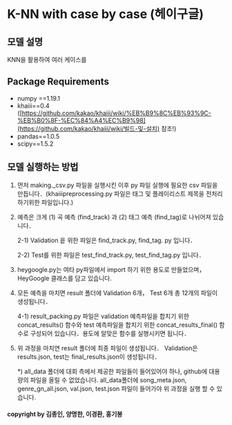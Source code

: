 # K-NN with case by case (헤이구글)



## 모델 설명

KNN을 활용하여 여러 케이스를  



## Package Requirements

- numpy ==1.19.1
- khaiii==0.4 ([https://github.com/kakao/khaiii/wiki/%EB%B9%8C%EB%93%9C-%EB%B0%8F-%EC%84%A4%EC%B9%98](https://github.com/kakao/khaiii/wiki/빌드-및-설치) 참조!)
- pandas==1.0.5
- scipy==1.5.2

## 모델 실행하는 방법

1. 먼저 making._csv.py 파일을 실행시킨 이후 py 파일 실행에 필요한 csv 파일을 만듭니다．(khaiiipreprocessing.py 파일은 태그 및 플레이리스트 제목을 전처리 하기위한 파일입니다.) 

2. 예측은 크게 (1) 곡 예측 (find_track) 과 (2) 태그 예측 (find_tag)로 나뉘어져 있습니다． 

   2-1) Validation 읕 위한 파일은 find_track.py, find_tag. py 입니다． 

   2-2) Test를 위한 파일은 test_find_track.py, test_find_tag.py 입니다． 

3. heygoogle.py는 여타 py파일에서 import 하기 위한 용도로 만들었으며，HeyGoogle 클래스를 담고 있습니다.

4. 모든 예측을 마치면 result 폴더에 Validation 6개， Test 6개 총 12개의 파일이 생성됩니다． 

   4-1) result_packing.py 파일은 validation 예측파일을 합치기 위한 concat_results() 함수와 test 예측파일을 합치기 위한 concat_results_final() 함수로 구성되어 있습니다．용도에 알맞은 함수를 실행시키면 됩니다． 

5. 위 과정을 마치연 result 폴더에 최종 파일이 생성됩니다． Validation은 results.json, test는 final_results.json이 생성됩니다． 

   *) all_data 폴더에 대회 측에서  제공한 파일들이 들어있어야 하나,  github에 대용량의 파일을 올릴 수 없었습니다. all_data폴더에 song_meta.json,  genre_gn_all.json, val.json, test.json 파일이 들어가야 위 과정을 실행 할 수 있습니다.





#### copyright by 김종인, 양명한, 이경환, 홍기봉

